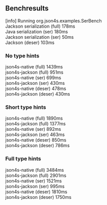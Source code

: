 ## Benchresults

[info] Running org.json4s.examples.SerBench  
Jackson serialization (full)	   178ms  
Java serialization (ser)        180ms  
Jackson serialization (ser)      50ms  
Jackson (deser)                 103ms  
  
### No type hints  
json4s-native (full)	1439ms  
json4s-jackson (full)	 951ms  
json4s-native (ser)	     699ms  
json4s-jackson (ser)	 430ms  
json4s-native (deser)	 478ms  
json4s-jackson (deser)	 430ms  
  
### Short type hints  
json4s-native (full)	1890ms  
json4s-jackson (full)	1377ms  
json4s-native (ser)	     892ms  
json4s-jackson (ser)	 463ms  
json4s-native (deser)	 850ms  
json4s-jackson (deser)	 786ms  

### Full type hints  
json4s-native (full)	 3484ms  
json4s-jackson (full)	2901ms  
json4s-native (ser)	    1521ms  
json4s-jackson (ser)	 995ms  
json4s-native (deser)	1810ms  
json4s-jackson (deser)	1750ms  
  
